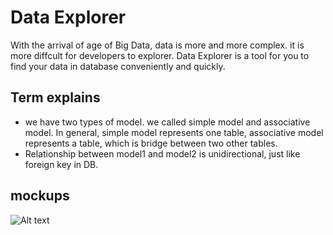 # Data Explorer

  With the arrival of age of Big Data, data is more and more complex. it is more diffcult for developers to explorer. Data Explorer is a tool for you to find your data in database conveniently and quickly. 

## Term explains

* we have  two types of model. we called simple model and associative model. In general, simple model represents one table, associative model represents a table, which is bridge between two other tables.
* Relationship between model1 and model2 is unidirectional, just like foreign key in DB.

## mockups
![Alt text](mockups/data_explorer.png)
